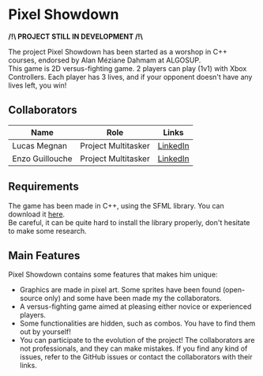 # Pixel Showdown

<b>/!\ PROJECT STILL IN DEVELOPMENT /!\ </b>

The project Pixel Showdown has been started as a worshop in C++ courses, endorsed by Alan Méziane Dahmam at ALGOSUP.<br>
This game is 2D versus-fighting game. 2 players can play (1v1) with Xbox Controllers.
Each player has 3 lives, and if your opponent doesn't have any lives left, you win! 

## Collaborators 

| Name | Role | Links |
| -- | -- | -- |
| Lucas Megnan | Project Multitasker | [LinkedIn](https://www.linkedin.com/in/lucas-megnan/) |
| Enzo Guillouche | Project Multitasker | [LinkedIn](https://www.linkedin.com/in/enzo-g-b62114293/) |

## Requirements

The game has been made in C++, using the SFML library. You can download it [here](https://www.sfml-dev.org/download.php).<br>
Be careful, it can be quite hard to install the library properly, don't hesitate to make some research.

## Main Features

Pixel Showdown contains some features that makes him unique:
- Graphics are made in pixel art. Some sprites have been found (open-source only) and some have been made my the collaborators.
- A versus-fighting game aimed at pleasing either novice or experienced players.
- Some functionalities are hidden, such as combos. You have to find them out by yourself!
- You can participate to the evolution of the project! The collaborators are not professionals, and they can make mistakes. If you find any kind of issues, refer to the GitHub issues or contact the collaborators with their links.

